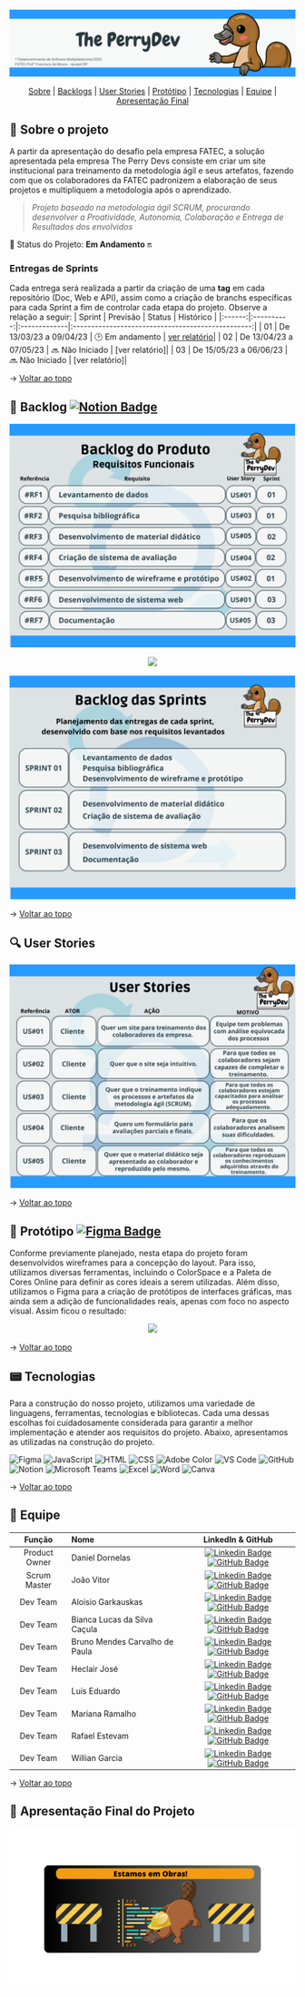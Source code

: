 <br id="topo">

<p align="center"> <img src="./BANNER.png" /></p>

<p align="center">
    <a href="#sobre">Sobre</a>  |  
    <a href="#backlogs">Backlogs</a>  |  
    <a href="#user-stories">User Stories</a>  |  
    <a href="#prototipo">Protótipo</a>  |  
    <a href="#tecnologias">Tecnologias</a>  |  
    <a href="#equipe">Equipe</a>  |  
    <a href="#final">Apresentação Final</a>
</p>
   
<span id="sobre">

## :bookmark_tabs: Sobre o projeto

A partir da apresentação do desafio pela empresa FATEC, a solução apresentada pela empresa The Perry Devs consiste em criar um site institucional para treinamento da metodologia ágil e seus artefatos, fazendo com que os colaboradores da FATEC padronizem a elaboração de seus projetos e multipliquem a metodologia após o aprendizado.

> _Projeto baseado na metodologia ágil SCRUM, procurando desenvolver a Proatividade, Autonomia, Colaboração e Entrega de Resultados dos envolvidos_

:pushpin: Status do Projeto: **Em Andamento** :on:

### Entregas de Sprints

Cada entrega será realizada a partir da criação de uma **tag** em cada repositório (Doc, Web e API), assim como a criação de branchs específicas para cada Sprint a fim de controlar cada etapa do projeto. Observe a relação a seguir:
| Sprint | Previsão | Status | Histórico |
|:------:|:----------:|:-------------|:-------------------------------------------------:|
| 01 | De 13/03/23 a 09/04/23 | :clock2: Em andamento | [ver relatório](https://github.com/ThePerryDev/docs/tree/sprint-01)|
| 02 | De 13/04/23 a 07/05/23 | :soon: Não Iniciado | [ver relatório]|
| 03 | De 15/05/23 a 06/06/23 | :soon: Não Iniciado | [ver relatório]|

→ [Voltar ao topo](#topo)

<span id="backlogs">

## :dart: Backlog [![Notion Badge](https://img.shields.io/badge/Notion-black?style=flat-square&logo=Notion&logoColor=white)](https://zircon-paprika-b2d.notion.site/52f1e4cb81264e8eb6413f959621c565?v=f25234adcdee4f579ec697287b86b268)

<p align="center"> <img src="./01. BACKLOG DO PRODUTO.png" /></p>
<p align="center"> <img src="./02. REQUISITOS N+âO FUNCIONAIS.png" /></p>
<p align="center"> <img src="./03. BACKLOG DAS SPRINTS.png" /></p>

→ [Voltar ao topo](#topo)

## :mag: User Stories
<p align="center"> <img src="04. USER STORIES.png" /></p>

→ [Voltar ao topo](#topo)

<span id="prototipo">

## :repeat_one: Protótipo [![Figma Badge](https://img.shields.io/badge/Figma-black?style=flat-square&logo=Figma&logoColor=white)](https://www.figma.com/file/vtE3px4SRkL2Mr7fmXUBUs/API-Scrum-Fatec-Jacare%C3%AD?node-id=0%3A1&t=tzsBiCP6GCnOaWe3-1)

Conforme previamente planejado, nesta etapa do projeto foram desenvolvidos wireframes para a concepção do layout. Para isso, utilizamos diversas ferramentas, incluindo o ColorSpace e a Paleta de Cores Online para definir as cores ideais a serem utilizadas. Além disso, utilizamos o Figma para a criação de protótipos de interfaces gráficas, mas ainda sem a adição de funcionalidades reais, apenas com foco no aspecto visual. Assim ficou o resultado:

<p align="center"> <img src="./" /></p>

→ [Voltar ao topo](#topo)

<span id="tecnologias">

## :pager: Tecnologias

Para a construção do nosso projeto, utilizamos uma variedade de linguagens, ferramentas, tecnologias e bibliotecas. Cada uma dessas escolhas foi cuidadosamente considerada para garantir a melhor implementação e atender aos requisitos do projeto. Abaixo, apresentamos as utilizadas na construção do projeto.

<img src="https://img.shields.io/badge/Figma-20232A?style=for-the-badge&logo=figma&logoColor=DC143C" alt="Figma" /> 
<img src="https://img.shields.io/badge/JavaScript-20232A?style=for-the-badge&logo=javascript&logoColor=7DF1E" alt="JavaScript" />
<img src="https://img.shields.io/badge/HTML5-20232A?style=for-the-badge&logo=html5&logoColor=E34F26" alt="HTML" />
<img src="https://img.shields.io/badge/CSS3-20232A?style=for-the-badge&logo=css3&logoColor=1572B6" alt="CSS" />
<img src="https://img.shields.io/badge/Adobe Color-20232A?style=for-the-badge&logo=adobe&logoColor=FF0000" alt="Adobe Color" />
<img src="https://img.shields.io/badge/VS Code-20232A?style=for-the-badge&logo=VisualStudioCode&logoColor=007ACC" alt="VS Code" />
<img src="https://img.shields.io/badge/GitHub-20232A?style=for-the-badge&logo=GitHub&logoColor=FFFFFF" alt="GitHub" />
<img src="https://img.shields.io/badge/Notion-20232A?style=for-the-badge&logo=Notion&logoColor=FFFFFF" alt="Notion" />
<img src="https://img.shields.io/badge/Microsoft Teams-20232A?style=for-the-badge&logo=MicrosoftTeams&logoColor=#6264A7" alt="Microsoft Teams" />
<img src="https://img.shields.io/badge/Microsoft Excel-20232A?style=for-the-badge&logo=MicrosoftExcel&logoColor=217346" alt="Excel" />
<img src="https://img.shields.io/badge/Microsoft Word-20232A?style=for-the-badge&logo=MicrosoftWord&logoColor=2B579A" alt="Word" />
<img src="https://img.shields.io/badge/Canva-20232A?style=for-the-badge&logo=Canva&logoColor=00C4CC" alt="Canva" />

→ [Voltar ao topo](#topo)

<span id="equipe">

## :busts_in_silhouette: Equipe

|    Função     | Nome                                  |                                                                                                                                                      LinkedIn & GitHub                                                                                                                                                      |
| :-----------: | :------------------------------------ | :-------------------------------------------------------------------------------------------------------------------------------------------------------------------------------------------------------------------------------------------------------------------------------------------------------------------------: |
| Product Owner | Daniel Dornelas                     |     [![Linkedin Badge](https://img.shields.io/badge/Linkedin-blue?style=flat-square&logo=Linkedin&logoColor=white)](https://www.linkedin.com/in/) [![GitHub Badge](https://img.shields.io/badge/GitHub-111217?style=flat-square&logo=github&logoColor=white)](https://github.com/Dani-dornas)      |
| Scrum Master  | João Vitor |      [![Linkedin Badge](https://img.shields.io/badge/Linkedin-blue?style=flat-square&logo=Linkedin&logoColor=white)](https://www.linkedin.com/in/joão-vitor-quental/) [![GitHub Badge](https://img.shields.io/badge/GitHub-111217?style=flat-square&logo=github&logoColor=white)](https://github.com/Ascheente)      |
|   Dev Team    | Aloisio Garkauskas                       |         [![Linkedin Badge](https://img.shields.io/badge/Linkedin-blue?style=flat-square&logo=Linkedin&logoColor=white)](https://www.linkedin.com/in//) [![GitHub Badge](https://img.shields.io/badge/GitHub-111217?style=flat-square&logo=github&logoColor=white)](https://github.com/Garkauskas)          |
|   Dev Team    | Bianca Lucas da Silva Caçula                |   [![Linkedin Badge](https://img.shields.io/badge/Linkedin-blue?style=flat-square&logo=Linkedin&logoColor=white)](https://www.linkedin.com/in/bianca-lucas-da-silva-cacula) [![GitHub Badge](https://img.shields.io/badge/GitHub-111217?style=flat-square&logo=github&logoColor=white)](https://github.com/biancalsc)   |
|   Dev Team    | Bruno Mendes Carvalho de Paula       |           [![Linkedin Badge](https://img.shields.io/badge/Linkedin-blue?style=flat-square&logo=Linkedin&logoColor=white)](https://www.linkedin.com/in/bruno-mendes-588779174/) [![GitHub Badge](https://img.shields.io/badge/GitHub-111217?style=flat-square&logo=github&logoColor=white)](https://github.com/BrunoMendesC)            |
|   Dev Team    | Heclair José           |          [![Linkedin Badge](https://img.shields.io/badge/Linkedin-blue?style=flat-square&logo=Linkedin&logoColor=white)](https://www.linkedin.com/in/heclairsousa/) [![GitHub Badge](https://img.shields.io/badge/GitHub-111217?style=flat-square&logo=github&logoColor=white)](https://github.com/heclair)          |
|   Dev Team    | Luís Eduardo       |        [![Linkedin Badge](https://img.shields.io/badge/Linkedin-blue?style=flat-square&logo=Linkedin&logoColor=white)](https://www.linkedin.com/in/) [![GitHub Badge](https://img.shields.io/badge/GitHub-111217?style=flat-square&logo=github&logoColor=white)](https://github.com/Eduardo270704)        |
|   Dev Team    | Mariana Ramalho              | [![Linkedin Badge](https://img.shields.io/badge/Linkedin-blue?style=flat-square&logo=Linkedin&logoColor=white)](https://www.linkedin.com/in/mariana-ramalhog/) [![GitHub Badge](https://img.shields.io/badge/GitHub-111217?style=flat-square&logo=github&logoColor=white)](https://github.com/mramalhog) |
|   Dev Team    | Rafael Estevam               | [![Linkedin Badge](https://img.shields.io/badge/Linkedin-blue?style=flat-square&logo=Linkedin&logoColor=white)](https://www.linkedin.com/in/rafael-estevam-de-siqueira-77891423a) [![GitHub Badge](https://img.shields.io/badge/GitHub-111217?style=flat-square&logo=github&logoColor=white)](https://github.com) |
|   Dev Team    | Willian Garcia               | [![Linkedin Badge](https://img.shields.io/badge/Linkedin-blue?style=flat-square&logo=Linkedin&logoColor=white)](https://www.linkedin.com/in/) [![GitHub Badge](https://img.shields.io/badge/GitHub-111217?style=flat-square&logo=github&logoColor=white)](https://github.com/Willian-Garcia) |



→ [Voltar ao topo](#topo)

<span id="final">

## :dart: Apresentação Final do Projeto

<p align="center"> <img src="./OBRAS (2).png" /></p>